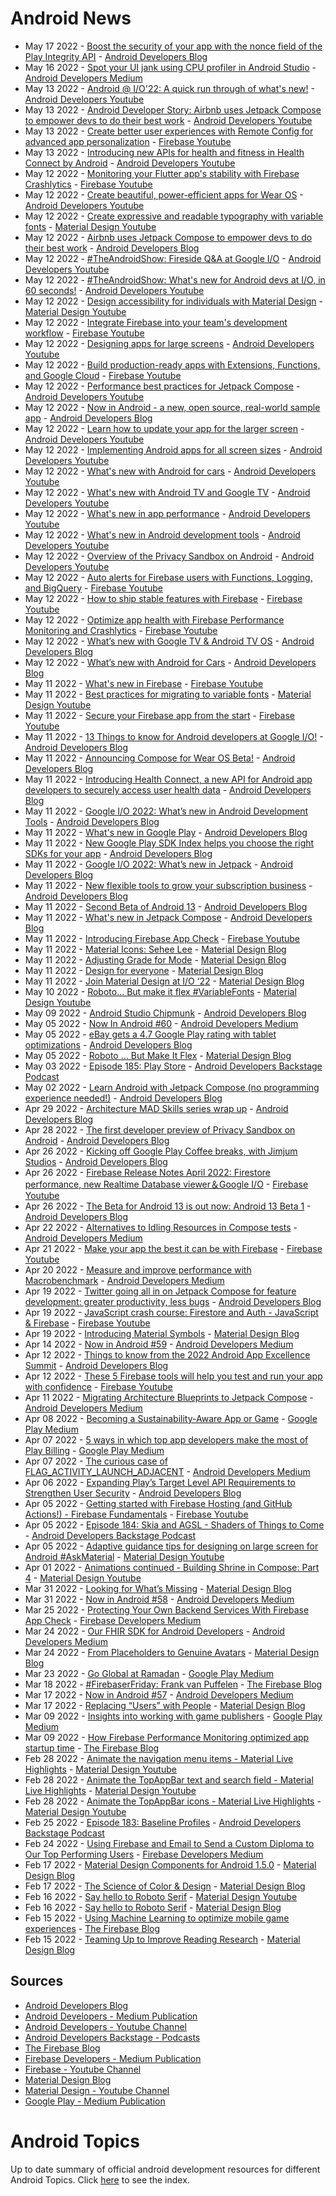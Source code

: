 # Android News

<!-- NEWS:START -->
- May 17 2022 - [Boost the security of your app with the nonce field of the Play Integrity API](http://android-developers.googleblog.com/2022/05/boost-security-of-your-app-with-nonce.html) - [Android Developers Blog](https://android-developers.googleblog.com/)
- May 16 2022 - [Spot your UI jank using CPU profiler in Android Studio](https://medium.com/androiddevelopers/spot-your-ui-jank-using-cpu-profiler-in-android-studio-9a4c41a54dab?source=rss----95b274b437c2---4) - [Android Developers Medium](https://medium.com/androiddevelopers)
- May 13 2022 - [Android @ I/O'22: A quick run through of what's new!](https://www.youtube.com/watch?v=xjnFYBw68WQ) - [Android Developers Youtube](https://www.youtube.com/c/AndroidDevelopers)
- May 13 2022 - [Android Developer Story: Airbnb uses Jetpack Compose to empower devs to do their best work](https://www.youtube.com/watch?v=23sNq-N06xU) - [Android Developers Youtube](https://www.youtube.com/c/AndroidDevelopers)
- May 13 2022 - [Create better user experiences with Remote Config for advanced app personalization](https://www.youtube.com/watch?v=nRQwJV1iMKs) - [Firebase Youtube](https://www.youtube.com/user/Firebase)
- May 13 2022 - [Introducing new APIs for health and fitness in Health Connect by Android](https://www.youtube.com/watch?v=d14GVcnbTeo) - [Android Developers Youtube](https://www.youtube.com/c/AndroidDevelopers)
- May 12 2022 - [Monitoring your Flutter app's stability with Firebase Crashlytics](https://www.youtube.com/watch?v=cIFLFpKTy7c) - [Firebase Youtube](https://www.youtube.com/user/Firebase)
- May 12 2022 - [Create beautiful, power-efficient apps for Wear OS](https://www.youtube.com/watch?v=jpUVamtoKOs) - [Android Developers Youtube](https://www.youtube.com/c/AndroidDevelopers)
- May 12 2022 - [Create expressive and readable typography with variable fonts](https://www.youtube.com/watch?v=bNiPLUjh6LQ) - [Material Design Youtube](https://www.youtube.com/c/MaterialDesign)
- May 12 2022 - [Airbnb uses Jetpack Compose to empower devs to do their best work](http://android-developers.googleblog.com/2022/05/airbnb-uses-jetpack-compose.html) - [Android Developers Blog](https://android-developers.googleblog.com/)
- May 12 2022 - [#TheAndroidShow: Fireside Q&A at Google I/O](https://www.youtube.com/watch?v=wq3Et-D9P5Y) - [Android Developers Youtube](https://www.youtube.com/c/AndroidDevelopers)
- May 12 2022 - [#TheAndroidShow: What's new for Android devs at I/O, in 60 seconds!](https://www.youtube.com/watch?v=l0iBPh7k_HQ) - [Android Developers Youtube](https://www.youtube.com/c/AndroidDevelopers)
- May 12 2022 - [Design accessibility for individuals with Material Design](https://www.youtube.com/watch?v=b6FTDYrJWRA) - [Material Design Youtube](https://www.youtube.com/c/MaterialDesign)
- May 12 2022 - [Integrate Firebase into your team's development workflow](https://www.youtube.com/watch?v=tLN-A3kBn7Y) - [Firebase Youtube](https://www.youtube.com/user/Firebase)
- May 12 2022 - [Designing apps for large screens](https://www.youtube.com/watch?v=pvdqeIM6mh0) - [Android Developers Youtube](https://www.youtube.com/c/AndroidDevelopers)
- May 12 2022 - [Build production-ready apps with Extensions, Functions, and Google Cloud](https://www.youtube.com/watch?v=77sMhsLB2qg) - [Firebase Youtube](https://www.youtube.com/user/Firebase)
- May 12 2022 - [Performance best practices for Jetpack Compose](https://www.youtube.com/watch?v=EOQB8PTLkpY) - [Android Developers Youtube](https://www.youtube.com/c/AndroidDevelopers)
- May 12 2022 - [Now in Android - a new, open source, real-world sample app](http://android-developers.googleblog.com/2022/05/now-in-android-sample-app-alpha.html) - [Android Developers Blog](https://android-developers.googleblog.com/)
- May 12 2022 - [Learn how to update your app for the larger screen](https://www.youtube.com/watch?v=1ZOQ_-XPSv8) - [Android Developers Youtube](https://www.youtube.com/c/AndroidDevelopers)
- May 12 2022 - [Implementing Android apps for all screen sizes](https://www.youtube.com/watch?v=MPwf5DklKp0) - [Android Developers Youtube](https://www.youtube.com/c/AndroidDevelopers)
- May 12 2022 - [What's new with Android for cars](https://www.youtube.com/watch?v=8p0MHU8lEuc) - [Android Developers Youtube](https://www.youtube.com/c/AndroidDevelopers)
- May 12 2022 - [What's new with Android TV and Google TV](https://www.youtube.com/watch?v=uZTOaKFnNTw) - [Android Developers Youtube](https://www.youtube.com/c/AndroidDevelopers)
- May 12 2022 - [What's new in app performance](https://www.youtube.com/watch?v=DYdHLqLVspY) - [Android Developers Youtube](https://www.youtube.com/c/AndroidDevelopers)
- May 12 2022 - [What's new in Android development tools](https://www.youtube.com/watch?v=RFv8GkLd5OY) - [Android Developers Youtube](https://www.youtube.com/c/AndroidDevelopers)
- May 12 2022 - [Overview of the Privacy Sandbox on Android](https://www.youtube.com/watch?v=pQdzFbmlvOo) - [Android Developers Youtube](https://www.youtube.com/c/AndroidDevelopers)
- May 12 2022 - [Auto alerts for Firebase users with Functions, Logging, and BigQuery](https://www.youtube.com/watch?v=L8_7HCE83-k) - [Firebase Youtube](https://www.youtube.com/user/Firebase)
- May 12 2022 - [How to ship stable features with Firebase](https://www.youtube.com/watch?v=lAnt5sl3jaM) - [Firebase Youtube](https://www.youtube.com/user/Firebase)
- May 12 2022 - [Optimize app health with Firebase Performance Monitoring and Crashlytics](https://www.youtube.com/watch?v=ENaOg5YefjQ) - [Firebase Youtube](https://www.youtube.com/user/Firebase)
- May 12 2022 - [What’s new with Google TV & Android TV OS](http://android-developers.googleblog.com/2022/05/whats-new-with-google-tv-android-tv-os.html) - [Android Developers Blog](https://android-developers.googleblog.com/)
- May 12 2022 - [What’s new with Android for Cars](http://android-developers.googleblog.com/2022/05/whats-new-with-android-for-cars.html) - [Android Developers Blog](https://android-developers.googleblog.com/)
- May 11 2022 - [What's new in Firebase](https://www.youtube.com/watch?v=i0VNBvCqpgI) - [Firebase Youtube](https://www.youtube.com/user/Firebase)
- May 11 2022 - [Best practices for migrating to variable fonts](https://www.youtube.com/watch?v=-pXShVaNPGs) - [Material Design Youtube](https://www.youtube.com/c/MaterialDesign)
- May 11 2022 - [Secure your Firebase app from the start](https://www.youtube.com/watch?v=fgS3pyrGWvs) - [Firebase Youtube](https://www.youtube.com/user/Firebase)
- May 11 2022 - [13 Things to know for Android developers at Google I/O!](http://android-developers.googleblog.com/2022/05/13-things-to-know-for-android-developers-at-google-io.html) - [Android Developers Blog](https://android-developers.googleblog.com/)
- May 11 2022 - [Announcing Compose for Wear OS Beta!](http://android-developers.googleblog.com/2022/05/announcing-compose-for-wear-os-beta.html) - [Android Developers Blog](https://android-developers.googleblog.com/)
- May 11 2022 - [Introducing Health Connect, a new API for Android app developers to securely access user health data](http://android-developers.googleblog.com/2022/05/introducing-health-connect.html) - [Android Developers Blog](https://android-developers.googleblog.com/)
- May 11 2022 - [Google I/O 2022: What’s new in Android Development Tools](http://android-developers.googleblog.com/2022/05/whats-new-in-android-studio.html) - [Android Developers Blog](https://android-developers.googleblog.com/)
- May 11 2022 - [What's new in Google Play](http://android-developers.googleblog.com/2022/05/whats-new-in-google-play.html) - [Android Developers Blog](https://android-developers.googleblog.com/)
- May 11 2022 - [New Google Play SDK Index helps you choose the right SDKs for your app](http://android-developers.googleblog.com/2022/05/new-google-play-sdk-index.html) - [Android Developers Blog](https://android-developers.googleblog.com/)
- May 11 2022 - [Google I/O 2022: What’s new in Jetpack](http://android-developers.googleblog.com/2022/05/whats-new-in-jetpack.html) - [Android Developers Blog](https://android-developers.googleblog.com/)
- May 11 2022 - [New flexible tools to grow your subscription business](http://android-developers.googleblog.com/2022/05/new-ways-to-sell-subscriptions-on-google-play_0530335598.html) - [Android Developers Blog](https://android-developers.googleblog.com/)
- May 11 2022 - [Second Beta of Android 13](http://android-developers.googleblog.com/2022/05/second-beta-of-android-13.html) - [Android Developers Blog](https://android-developers.googleblog.com/)
- May 11 2022 - [What's new in Jetpack Compose](http://android-developers.googleblog.com/2022/05/whats-new-in-jetpack-compose.html) - [Android Developers Blog](https://android-developers.googleblog.com/)
- May 11 2022 - [Introducing Firebase App Check](https://www.youtube.com/watch?v=LFz8qdF7xg4) - [Firebase Youtube](https://www.youtube.com/user/Firebase)
- May 11 2022 - [Material Icons: Sehee Lee](https://material.io/blog/material-icons-sehee-lee-interview) - [Material Design Blog](https://material.io/blog)
- May 11 2022 - [Adjusting Grade for Mode](https://material.io/blog/readability-research) - [Material Design Blog](https://material.io/blog)
- May 11 2022 - [Design for everyone](https://material.io/blog/m3-a11y) - [Material Design Blog](https://material.io/blog)
- May 11 2022 - [Join Material Design at I/O ‘22](https://material.io/blog/material-google-io22) - [Material Design Blog](https://material.io/blog)
- May 10 2022 - [Roboto... But make it flex #VariableFonts](https://www.youtube.com/watch?v=f3IQSmKFokU) - [Material Design Youtube](https://www.youtube.com/c/MaterialDesign)
- May 09 2022 - [Android Studio Chipmunk](http://android-developers.googleblog.com/2022/05/android-studio-chipmunk.html) - [Android Developers Blog](https://android-developers.googleblog.com/)
- May 05 2022 - [Now In Android #60](https://medium.com/androiddevelopers/now-in-android-60-c22a4c672795?source=rss----95b274b437c2---4) - [Android Developers Medium](https://medium.com/androiddevelopers)
- May 05 2022 - [eBay gets a 4.7 Google Play rating with tablet optimizations](http://android-developers.googleblog.com/2022/05/ebay-gets-47-google-play-rating.html) - [Android Developers Blog](https://android-developers.googleblog.com/)
- May 05 2022 - [Roboto … But Make It Flex](https://material.io/blog/roboto-flex) - [Material Design Blog](https://material.io/blog)
- May 03 2022 - [Episode 185: Play Store](http://adbackstage.libsyn.com/episode-185-play-store) - [Android Developers Backstage Podcast](https://adbackstage.libsyn.com/)
- May 02 2022 - [Learn Android with Jetpack Compose (no programming experience needed!)](http://android-developers.googleblog.com/2022/05/new-android-basics-with-compose-course.html) - [Android Developers Blog](https://android-developers.googleblog.com/)
- Apr 29 2022 - [Architecture MAD Skills series wrap up](http://android-developers.googleblog.com/2022/04/architecture-mad-skills-series-wrap-up.html) - [Android Developers Blog](https://android-developers.googleblog.com/)
- Apr 28 2022 - [The first developer preview of Privacy Sandbox on Android](http://android-developers.googleblog.com/2022/04/first-preview-privacy-sandbox-android.html) - [Android Developers Blog](https://android-developers.googleblog.com/)
- Apr 26 2022 - [Kicking off Google Play Coffee breaks, with Jimjum Studios](http://android-developers.googleblog.com/2022/04/google-play-coffee-breaks-with-jimjum.html) - [Android Developers Blog](https://android-developers.googleblog.com/)
- Apr 26 2022 - [Firebase Release Notes April 2022: Firestore performance, new Realtime Database viewer＆Google I/O](https://www.youtube.com/watch?v=wR3VB4OM8pw) - [Firebase Youtube](https://www.youtube.com/user/Firebase)
- Apr 26 2022 - [The Beta for Android 13 is out now: Android 13 Beta 1](http://android-developers.googleblog.com/2022/04/android-13-beta-1-blog.html) - [Android Developers Blog](https://android-developers.googleblog.com/)
- Apr 22 2022 - [Alternatives to Idling Resources in Compose tests](https://medium.com/androiddevelopers/alternatives-to-idling-resources-in-compose-tests-8ae71f9fc473?source=rss----95b274b437c2---4) - [Android Developers Medium](https://medium.com/androiddevelopers)
- Apr 21 2022 - [Make your app the best it can be with Firebase](https://www.youtube.com/watch?v=XHvWx1F3S4A) - [Firebase Youtube](https://www.youtube.com/user/Firebase)
- Apr 20 2022 - [Measure and improve performance with Macrobenchmark](https://medium.com/androiddevelopers/measure-and-improve-performance-with-macrobenchmark-560abd0aa5bb?source=rss----95b274b437c2---4) - [Android Developers Medium](https://medium.com/androiddevelopers)
- Apr 19 2022 - [Twitter going all in on Jetpack Compose for feature development: greater productivity, less bugs](http://android-developers.googleblog.com/2022/04/twitter-going-all-in-on-jetpack-compose.html) - [Android Developers Blog](https://android-developers.googleblog.com/)
- Apr 19 2022 - [JavaScript crash course: Firestore and Auth - JavaScript & Firebase](https://www.youtube.com/watch?v=knk5Fjrpde0) - [Firebase Youtube](https://www.youtube.com/user/Firebase)
- Apr 19 2022 - [Introducing Material Symbols](https://material.io/blog/introducing-symbols) - [Material Design Blog](https://material.io/blog)
- Apr 14 2022 - [Now in Android #59](https://medium.com/androiddevelopers/now-in-android-59-f36300ae1e94?source=rss----95b274b437c2---4) - [Android Developers Medium](https://medium.com/androiddevelopers)
- Apr 12 2022 - [Things to know from the 2022 Android App Excellence Summit](http://android-developers.googleblog.com/2022/04/aes22-blog-recap.html) - [Android Developers Blog](https://android-developers.googleblog.com/)
- Apr 12 2022 - [These 5 Firebase tools will help you test and run your app with confidence](https://www.youtube.com/watch?v=HzN3bX6Isd8) - [Firebase Youtube](https://www.youtube.com/user/Firebase)
- Apr 11 2022 - [Migrating Architecture Blueprints to Jetpack Compose](https://medium.com/androiddevelopers/migrating-architecture-blueprints-to-jetpack-compose-8ffa6615ede3?source=rss----95b274b437c2---4) - [Android Developers Medium](https://medium.com/androiddevelopers)
- Apr 08 2022 - [Becoming a Sustainability-Aware App or Game](https://medium.com/googleplaydev/becoming-a-sustainability-aware-app-or-game-b256803dec93?source=rss----1f8baa23933d---4) - [Google Play Medium](https://medium.com/googleplaydev)
- Apr 07 2022 - [5 ways in which top app developers make the most of Play Billing](https://medium.com/googleplaydev/5-ways-in-which-top-app-developers-make-the-most-of-play-billing-7b8dd8b63f7c?source=rss----1f8baa23933d---4) - [Google Play Medium](https://medium.com/googleplaydev)
- Apr 07 2022 - [The curious case of FLAG_ACTIVITY_LAUNCH_ADJACENT](https://medium.com/androiddevelopers/the-curious-case-of-flag-activity-launch-adjacent-f1212f37a8e0?source=rss----95b274b437c2---4) - [Android Developers Medium](https://medium.com/androiddevelopers)
- Apr 06 2022 - [Expanding Play’s Target Level API Requirements to Strengthen User Security](http://android-developers.googleblog.com/2022/04/expanding-plays-target-level-api-requirements-to-strengthen-user-security.html) - [Android Developers Blog](https://android-developers.googleblog.com/)
- Apr 05 2022 - [Getting started with Firebase Hosting (and GitHub Actions!) - Firebase Fundamentals](https://www.youtube.com/watch?v=P0x0LmiknJc) - [Firebase Youtube](https://www.youtube.com/user/Firebase)
- Apr 05 2022 - [Episode 184: Skia and AGSL - Shaders of Things to Come](http://adbackstage.libsyn.com/episode-184-skia-and-agsl-shaders-of-things-to-come) - [Android Developers Backstage Podcast](https://adbackstage.libsyn.com/)
- Apr 05 2022 - [Adaptive guidance tips for designing on large screen for Android #AskMaterial](https://www.youtube.com/watch?v=y17GBQOb6e8) - [Material Design Youtube](https://www.youtube.com/c/MaterialDesign)
- Apr 01 2022 - [Animations continued - Building Shrine in Compose: Part 4](https://www.youtube.com/watch?v=sNxRwTVGuOI) - [Material Design Youtube](https://www.youtube.com/c/MaterialDesign)
- Mar 31 2022 - [Looking for What’s Missing](https://material.io/blog/asset-people-3) - [Material Design Blog](https://material.io/blog)
- Mar 31 2022 - [Now in Android #58](https://medium.com/androiddevelopers/now-in-android-58-a8919ba01d45?source=rss----95b274b437c2---4) - [Android Developers Medium](https://medium.com/androiddevelopers)
- Mar 25 2022 - [Protecting Your Own Backend Services With Firebase App Check](https://medium.com/firebase-developers/protecting-your-own-backend-services-with-firebase-app-check-1daaef229f32?source=rss----8e8b7dc6774d---4) - [Firebase Developers Medium](https://medium.com/firebase-developers)
- Mar 24 2022 - [Our FHIR SDK for Android Developers](https://medium.com/androiddevelopers/our-fhir-sdk-for-android-developers-9f8455e0b42f?source=rss----95b274b437c2---4) - [Android Developers Medium](https://medium.com/androiddevelopers)
- Mar 24 2022 - [From Placeholders to Genuine Avatars](https://material.io/blog/asset-people-2) - [Material Design Blog](https://material.io/blog)
- Mar 23 2022 - [Go Global at Ramadan](https://medium.com/googleplaydev/go-global-at-ramadan-eb181fcedae4?source=rss----1f8baa23933d---4) - [Google Play Medium](https://medium.com/googleplaydev)
- Mar 18 2022 - [#FirebaserFriday: Frank van Puffelen](http://firebase.googleblog.com/2022/02/meet-firebaser-Puf.html) - [The Firebase Blog](https://firebase.googleblog.com/)
- Mar 17 2022 - [Now in Android #57](https://medium.com/androiddevelopers/now-in-android-57-ac4a670e361c?source=rss----95b274b437c2---4) - [Android Developers Medium](https://medium.com/androiddevelopers)
- Mar 17 2022 - [Replacing “Users” with People](https://material.io/blog/asset-people-1) - [Material Design Blog](https://material.io/blog)
- Mar 09 2022 - [Insights into working with game publishers](https://medium.com/googleplaydev/insights-into-working-with-game-publishers-e71779286ff4?source=rss----1f8baa23933d---4) - [Google Play Medium](https://medium.com/googleplaydev)
- Mar 09 2022 - [How Firebase Performance Monitoring optimized app startup time](http://firebase.googleblog.com/2022/03/how-Firebase-Performance-Monitoring-optimized-app-startup-time.html) - [The Firebase Blog](https://firebase.googleblog.com/)
- Feb 28 2022 - [Animate the navigation menu items - Material Live Highlights](https://www.youtube.com/watch?v=pAhQPVdCpVs) - [Material Design Youtube](https://www.youtube.com/c/MaterialDesign)
- Feb 28 2022 - [Animate the TopAppBar text and search field - Material Live Highlights](https://www.youtube.com/watch?v=_8boIo4Bg-8) - [Material Design Youtube](https://www.youtube.com/c/MaterialDesign)
- Feb 28 2022 - [Animate the TopAppBar icons - Material Live Highlights](https://www.youtube.com/watch?v=hiDaPrcZbco) - [Material Design Youtube](https://www.youtube.com/c/MaterialDesign)
- Feb 25 2022 - [Episode 183: Baseline Profiles](http://adbackstage.libsyn.com/episode-183-baseline-profiles) - [Android Developers Backstage Podcast](https://adbackstage.libsyn.com/)
- Feb 24 2022 - [Using Firebase and Email to Send a Custom Diploma to Our Top Performing Users](https://medium.com/firebase-developers/sending-a-diploma-to-our-top-performing-users-fjelltoppjakten-184f87377323?source=rss----8e8b7dc6774d---4) - [Firebase Developers Medium](https://medium.com/firebase-developers)
- Feb 17 2022 - [Material Design Components for Android 1.5.0](https://material.io/blog/android-stable-release-1-5) - [Material Design Blog](https://material.io/blog)
- Feb 17 2022 - [The Science of Color & Design](https://material.io/blog/science-of-color-design) - [Material Design Blog](https://material.io/blog)
- Feb 16 2022 - [Say hello to Roboto Serif](https://www.youtube.com/watch?v=wtBS5wRpaHg) - [Material Design Youtube](https://www.youtube.com/c/MaterialDesign)
- Feb 16 2022 - [Say hello to Roboto Serif](https://material.io/blog/roboto-serif) - [Material Design Blog](https://material.io/blog)
- Feb 15 2022 - [Using Machine Learning to optimize mobile game experiences](http://firebase.googleblog.com/2022/02/custom-ondevice-machine-learning.html) - [The Firebase Blog](https://firebase.googleblog.com/)
- Feb 15 2022 - [Teaming Up to Improve Reading Research](https://material.io/blog/readability-consortium) - [Material Design Blog](https://material.io/blog)<!-- NEWS:END -->

## Sources

* [Android Developers Blog](https://android-developers.googleblog.com/)
* [Android Developers - Medium Publication](https://medium.com/androiddevelopers)
* [Android Developers - Youtube Channel](https://www.youtube.com/c/AndroidDevelopers)
* [Android Developers Backstage - Podcasts](https://adbackstage.libsyn.com/)
* [The Firebase Blog](https://firebase.googleblog.com/)
* [Firebase Developers - Medium Publication](https://medium.com/firebase-developers)
* [Firebase - Youtube Channel](https://www.youtube.com/user/Firebase)
* [Material Design Blog](https://material.io/blog)
* [Material Design - Youtube Channel](https://www.youtube.com/c/MaterialDesign)
* [Google Play - Medium Publication](https://medium.com/googleplaydev)

# Android Topics
Up to date summary of official android development resources for different Android Topics. Click [here](https://androidtopicsindex.dipien.com/) to see the index.

